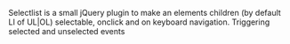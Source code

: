 Selectlist is a small jQuery plugin to make an elements children (by default LI of UL|OL) selectable, onclick and on keyboard navigation. Triggering selected and unselected events